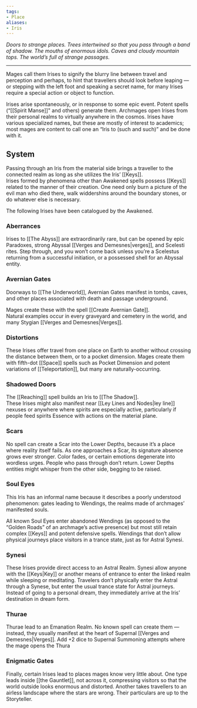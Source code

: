 ```yaml
---
tags:
- Place
aliases:
- Iris
---
```


_Doors to strange places. Trees intertwined so that you pass through a band of shadow. The mouths of enormous idols. Caves and cloudy mountain tops. The world’s full of strange passages._

---

Mages call them Irises to signify the blurry line between travel and perception and perhaps, to hint that travellers should look before leaping — or stepping with the left foot and speaking a secret name, for many Irises require a special action or object to function.

Irises arise spontaneously, or in response to some epic event. Potent spells (“[[Spirit Manse]]" and others) generate them. Archmages open Irises from their personal realms to virtually anywhere in the cosmos. Irises have various specialized names, but these are mostly of interest to academics; most mages are content to call one an “Iris to (such and such)” and be done with it.

## System

Passing through an Iris from the material side brings a traveller to the connected realm as long as she utilizes the Iris’ [[Keys]].\
Irises formed by phenomena other than Awakened spells possess [[Keys]] related to the manner of their creation. One need only burn a picture of the evil man who died there, walk widdershins around the boundary stones, or do whatever else is necessary.

The following Irises have been catalogued by the Awakened.

### Aberrances

Irises to [[The Abyss]] are extraordinarily rare, but can be opened by epic Paradoxes, strong Abyssal [[Verges and Demesnes|verges]], and Scelesti rites. Step through, and you won’t come back unless you’re a Scelestus returning from a successful initiation, or a possessed shell for an Abyssal entity.

### Avernian Gates

Doorways to [[The Underworld]], Avernian Gates manifest in tombs, caves, and other places associated with death and passage underground.

Mages create these with the spell [[Create Avernian Gate]].\
Natural examples occur in every graveyard and cemetery in the world, and many Stygian [[Verges and Demesnes|Verges]].

### Distortions

These Irises offer travel from one place on Earth to another without crossing the distance between them, or to a pocket dimension. Mages create them with fifth-dot [[Space]] spells such as Pocket Dimension and potent variations of [[Teleportation]], but many are naturally-occurring.

### Shadowed Doors

The [[Reaching]] spell builds an Iris to [[The Shadow]].\
These Irises might also manifest near [[Ley Lines and Nodes|ley line]] nexuses or anywhere where spirits are especially active, particularly if people feed spirits Essence with actions on the material plane.

### Scars

No spell can create a Scar into the Lower Depths, because it’s a place where reality itself fails. As one approaches a Scar, its signature absence grows ever stronger. Color fades, or certain emotions degenerate into wordless urges. People who pass through don’t return. Lower Depths entities might whisper from the other side, begging to be raised.

### Soul Eyes

This Iris has an informal name because it describes a poorly understood phenomenon: gates leading to Wendings, the realms made of archmages’ manifested souls.

All known Soul Eyes enter abandoned Wendings (as opposed to the “Golden Roads” of an archmage’s active presence) but most still retain complex [[Keys]] and potent defensive spells. Wendings that don’t allow physical journeys place visitors in a trance state, just as for Astral Synesi.

### Synesi

These Irises provide direct access to an Astral Realm. Synesi allow anyone with the [[Keys|Key]] or another means of entrance to enter the linked realm while sleeping or meditating. Travelers don’t physically enter the Astral through a Synese, but enter the usual trance state for Astral journeys. Instead of going to a personal dream, they immediately arrive at the Iris’ destination in dream form.

### Thurae

Thurae lead to an Emanation Realm. No known spell can create them — instead, they usually manifest at the heart of Supernal [[Verges and Demesnes|Verges]]. Add +2 dice to Supernal Summoning attempts where the mage opens the Thura

### Enigmatic Gates

Finally, certain Irises lead to places mages know very little about. One type leads inside [[the Gauntlet]], not across it, compressing visitors so that the world outside looks enormous and distorted. Another takes travellers to an airless landscape where the stars are wrong. Their particulars are up to the Storyteller.